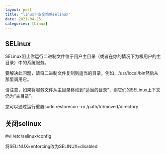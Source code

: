```yaml
---
layout: post
title: "linux下安全策略selinux"
date: 2021-04-25
categories: [Linux]
---
```


> 

## SELinux

SELinux阻止你运行二进制文件位于用户主目录（或者在你的情况下为根用户的主目录）中的系统服务。

要解决此问题，请将二进制文件复制到适当的目录，例如，/usr/local/bin然后从那里调用它。

请注意，如果将服务文件从主目录移动到“适当的目录”，则它们的SELinux上下文仍为“主目录”。

您可以通过运行重置sudo restorecon -rv /path/to/moved/directory


## 关闭selinux

#vi /etc/selinux/config

将SELINUX=enforcing改为SELINUX=disabled
